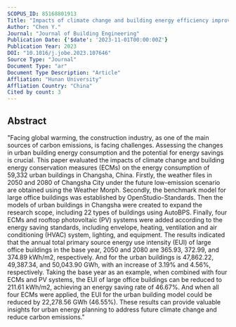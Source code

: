 ```yaml
---
SCOPUS_ID: 85168801913
Title: "Impacts of climate change and building energy efficiency improvement on city-scale building energy consumption"
Author: "Chen Y."
Journal: "Journal of Building Engineering"
Publication Date: {'$date': '2023-11-01T00:00:00Z'}
Publication Year: 2023
DOI: "10.1016/j.jobe.2023.107646"
Source Type: "Journal"
Document Type: "ar"
Document Type Description: "Article"
Affliation: "Hunan University"
Affliation Country: "China"
Cited by count: 3
---
```


## Abstract
"Facing global warming, the construction industry, as one of the main sources of carbon emissions, is facing challenges. Assessing the changes in urban building energy consumption and the potential for energy savings is crucial. This paper evaluated the impacts of climate change and building energy conservation measures (ECMs) on the energy consumption of 59,332 urban buildings in Changsha, China. Firstly, the weather files in 2050 and 2080 of Changsha City under the future low-emission scenario are obtained using the Weather Morph. Secondly, the benchmark model for large office buildings was established by OpenStudio-Standards. Then the models of urban buildings in Changsha were created to expand the research scope, including 22 types of buildings using AutoBPS. Finally, four ECMs and rooftop photovoltaic (PV) systems were added according to the energy saving standards, including envelope, heating, ventilation and air conditioning (HVAC) system, lighting, and equipment. The results indicated that the annual total primary source energy use intensity (EUI) of large office buildings in the base year, 2050 and 2080 are 365.93, 372.99, and 374.89 kWh/m2, respectively. And for the urban buildings is 47,862.22, 49,387.34, and 50,043.90 GWh, with an increase of 3.19% and 4.56%, respectively. Taking the base year as an example, when combined with four ECMs and PV systems, the EUI of large office buildings can be reduced to 211.61 kWh/m2, achieving an energy saving rate of 46.67%. And when all four ECMs were applied, the EUI for the urban building model could be reduced by 22,278.56 GWh (46.55%). These results can provide valuable insights for urban energy planning to address future climate change and reduce carbon emissions."
